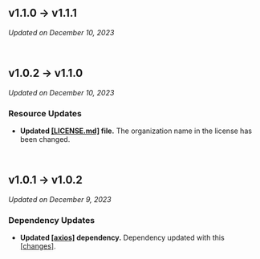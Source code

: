 ## v1.1.0 → v1.1.1

_Updated on December 10, 2023_

<br/>

## v1.0.2 → v1.1.0

_Updated on December 10, 2023_

### Resource Updates

- **Updated [[LICENSE.md]](LICENSE.md) file.** The organization name in the license has been changed.

<br/>

## v1.0.1 → v1.0.2

_Updated on December 9, 2023_

### Dependency Updates

- **Updated [[axios]](https://github.com/axios/axios) dependency.** Dependency updated with this [[changes]](https://github.com/axios/axios/compare/v0.26.1...v0.27.2).